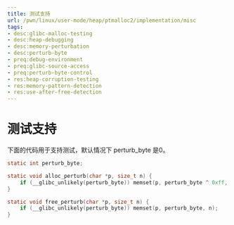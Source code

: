 ```yaml
---
title: 测试支持
url: /pwn/linux/user-mode/heap/ptmalloc2/implementation/misc
tags:
- desc:glibc-malloc-testing
- desc:heap-debugging
- desc:memory-perturbation
- desc:perturb-byte
- preq:debug-environment
- preq:glibc-source-access
- preq:perturb-byte-control
- res:heap-corruption-testing
- res:memory-pattern-detection
- res:use-after-free-detection
---
```

# 测试支持

下面的代码用于支持测试，默认情况下 perturb_byte 是0。

```c
static int perturb_byte;

static void alloc_perturb(char *p, size_t n) {
    if (__glibc_unlikely(perturb_byte)) memset(p, perturb_byte ^ 0xff, n);
}

static void free_perturb(char *p, size_t n) {
    if (__glibc_unlikely(perturb_byte)) memset(p, perturb_byte, n);
}
```



